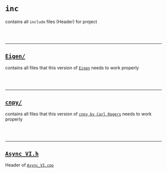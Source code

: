 # `inc`

contains all `include` files (Header) for project

<br/><br/>

-------

## <a href='Eigen/' target='_blank'>`Eigen/`</a>

contains all files that this version of <a href='http://eigen.tuxfamily.org/index.php?title=Main_Page' target='_blank'>`Eigen`</a> needs to work properly

<br/><br/>

-------

## <a href='cnpy/' target='_blank'>`cnpy/`</a>

contains all files that this version of <a href="https://github.com/rogersce/cnpy" target="_blank">`cnpy by Carl Rogers`</a> needs to work properly

<br/><br/>

-------

## <a href='Async_VI.h' target='_blank'>`Async_VI.h`</a>

Header of <a href='../src/Async_VI.cpp' target='_blank'>`Async_VI.cpp`</a>